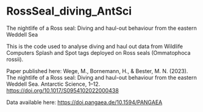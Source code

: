 # RossSeal_diving_AntSci

The nightlife of a Ross seal: Diving and haul-out behaviour from the eastern Weddell Sea

This is the code used to analyse diving and haul out data from Wildlife Computers Splash and Spot tags deployed on Ross seals (Ommatophoca rossii).

Paper published here: 
Wege, M., Bornemann, H., & Bester, M. N. (2023). The nightlife of a Ross seal: Diving and haul-out behaviour from the eastern Weddell Sea. Antarctic Science, 1–12. https://doi.org/10.1017/S0954102022000438

Data available here:
https://doi.pangaea.de/10.1594/PANGAEA
